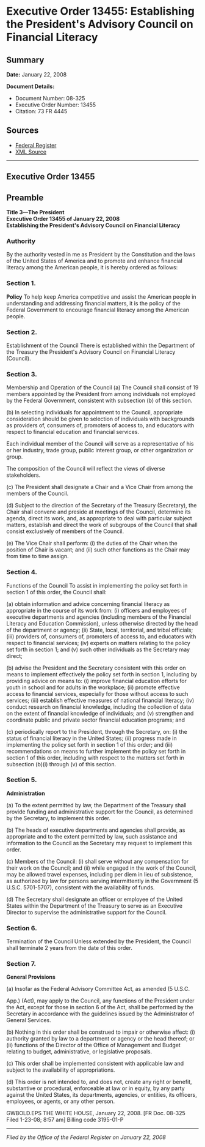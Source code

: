 # Executive Order 13455: Establishing the President's Advisory Council on Financial Literacy

## Summary

**Date:** January 22, 2008

**Document Details:**
- Document Number: 08-325
- Executive Order Number: 13455
- Citation: 73 FR 4445

## Sources
- [Federal Register](https://www.federalregister.gov/documents/2008/01/24/08-325/establishing-the-presidents-advisory-council-on-financial-literacy)
- [XML Source](https://www.federalregister.gov/documents/full_text/xml/2008/01/24/08-325.xml)

---

## Executive Order 13455

## Preamble

**Title 3—The President**  
**Executive Order 13455 of January 22, 2008**  
**Establishing the President's Advisory Council on Financial Literacy**

### Authority

By the authority vested in me as President by the Constitution and the laws of the United States of America and to promote and enhance financial literacy among the American people, it is hereby ordered as follows: 
### Section 1.

**Policy**
 To help keep America competitive and assist the American people in understanding and addressing financial matters, it is the policy of the Federal Government to encourage financial literacy among the American people. 
### Section 2.

Establishment of the Council There is established within the Department of the Treasury the President's Advisory Council on Financial Literacy (Council).
### Section 3.

Membership and Operation of the Council (a) The Council shall consist of 19 members appointed by the President from among individuals not employed by the Federal Government, consistent with subsection (b) of this section. 

(b) In selecting individuals for appointment to the Council, appropriate consideration should be given to selection of individuals with backgrounds as providers of, consumers of, promoters of access to, and educators with respect to financial education and financial services.

Each individual member of the Council will serve as a representative of his or her industry, trade group, public interest group, or other organization or group.

The composition of the Council will reflect the views of diverse stakeholders. 

(c) The President shall designate a Chair and a Vice Chair from among the members of the Council. 

(d) Subject to the direction of the Secretary of the Treasury (Secretary), the Chair shall convene and preside at meetings of the Council, determine its agenda, direct its work, and, as appropriate to deal with particular subject matters, establish and direct the work of subgroups of the Council that shall consist exclusively of members of the Council. 

(e) The Vice Chair shall perform: 
    (i) the duties of the Chair when the position of Chair is vacant; and 
    (ii) such other functions as the Chair may from time to time assign. 
### Section 4.

Functions of the Council To assist in implementing the policy set forth in section 1 of this order, the Council shall: 

(a) obtain information and advice concerning financial literacy as appropriate in the course of its work from: 
    (i) officers and employees of executive departments and agencies (including members of the Financial Literacy and Education Commission), unless otherwise directed by the head of the department or agency; 
    (ii) State, local, territorial, and tribal officials; 
    (iii) providers of, consumers of, promoters of access to, and educators with respect to financial services; 
    (iv) experts on matters relating to the policy set forth in section 1; and 
    (v) such other individuals as the Secretary may direct; 

(b) advise the President and the Secretary consistent with this order on means to implement effectively the policy set forth in section 1, including by providing advice on means to: 
    (i) improve financial education efforts for youth in school and for adults in the workplace; 
    (ii) promote effective access to financial services, especially for those without access to such services; 
    (iii) establish effective measures of national financial literacy; 
    (iv) conduct research on financial knowledge, including the collection of data on the extent of financial knowledge of individuals; and 
    (v) strengthen and coordinate public and private sector financial education programs; and 

(c) periodically report to the President, through the Secretary, on: 
    (i) the status of financial literacy in the United States; 
    (ii) progress made in implementing the policy set forth in section 1 of this order; and 
    (iii) recommendations on means to further implement the policy set forth in section 1 of this order, including with respect to the matters set forth in subsection (b)(i) through (v) of this section. 
### Section 5.

**Administration**

(a) To the extent permitted by law, the Department of the Treasury shall provide funding and administrative support for the Council, as determined by the Secretary, to implement this order. 

(b) The heads of executive departments and agencies shall provide, as appropriate and to the extent permitted by law, such assistance and information to the Council as the Secretary may request to implement this order. 

(c) Members of the Council: 
    (i) shall serve without any compensation for their work on the Council; and 
    (ii) while engaged in the work of the Council, may be allowed travel expenses, including per diem in lieu of subsistence, as authorized by law for persons serving intermittently in the Government (5 U.S.C. 5701-5707), consistent with the availability of funds. 

(d) The Secretary shall designate an officer or employee of the United States within the Department of the Treasury to serve as an Executive Director to supervise the administrative support for the Council. 
### Section 6.

Termination of the Council Unless extended by the President, the Council shall terminate 2 years from the date of this order. 
### Section 7.

**General Provisions**

(a) Insofar as the Federal Advisory Committee Act, as amended (5 U.S.C.

App.) (Act), may apply to the Council, any functions of the President under the Act, except for those in section 6 of the Act, shall be performed by the Secretary in accordance with the guidelines issued by the Administrator of General Services. 

(b) Nothing in this order shall be construed to impair or otherwise affect: 
    (i) authority granted by law to a department or agency or the head thereof; or 
    (ii) functions of the Director of the Office of Management and Budget relating to budget, administrative, or legislative proposals. 

(c) This order shall be implemented consistent with applicable law and subject to the availability of appropriations. 

(d) This order is not intended to, and does not, create any right or benefit, substantive or procedural, enforceable at law or in equity, by any party against the United States, its departments, agencies, or entities, its officers, employees, or agents, or any other person.

GWBOLD.EPS
THE WHITE HOUSE,
January 22, 2008.
[FR Doc. 08-325
Filed 1-23-08; 8:57 am]
Billing code 3195-01-P

---

*Filed by the Office of the Federal Register on January 22, 2008*
